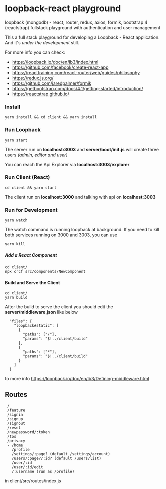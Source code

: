 # loopback-react playground
loopback (mongodb) - react, router, redux, axios, formik, bootstrap 4 (reactstrap) fullstack playground with authentication and user management

This a full stack playground for developing a Loopback - React application. And it's _under the development_ still.

For more info you can check:
- https://loopback.io/doc/en/lb3/index.html
- https://github.com/facebook/create-react-app
- https://reacttraining.com/react-router/web/guides/philosophy
- https://redux.js.org/
- https://github.com/jaredpalmer/formik
- https://getbootstrap.com/docs/4.1/getting-started/introduction/
- https://reactstrap.github.io/

### Install
```
yarn install && cd client && yarn install

```

### Run Loopback
```
yarn start
```
The server run on **localhost:3003** and **server/boot/init.js** will create three users _(admin, editor and user)_

You can reach the Api Explorer via **localhost:3003/explorer**

### Run Client (React)
```
cd client && yarn start
```
The client run on **localhost:3000** and talking with api on **localhost:3003**


### Run for Development
```
yarn watch
```
The watch command is running loopback at background. If you need to kill both services running on 3000 and 3003, you can use
```
yarn kill
```


##### Add a React Component
```
cd client/
npx crcf src/components/NewComponent
```

#### Build and Serve the Client
```
cd client/
yarn build
```
After the build to serve the client you should edit the **server/middleware.json** like below
```
  "files": {
    "loopback#static": [
      {
        "paths": ["/"],
        "params": "$!../client/build"
      },
      {
        "paths": ["*"],
        "params": "$!../client/build"
      }
    ]
  }
```
to more info https://loopback.io/doc/en/lb3/Defining-middleware.html

## Routes
```
 /
 /feature
 /signin
 /signup
 /signout
 /reset
 /newpassword/:token
 /tos
 /privacy
 - /home
   /profile
   /settings/:page? (default /settings/account)
   /users/:page?/:id? (default /users/list)
   /user/:id
   /user/:id/edit
   /:username (run as /profile)
```
in client/src/routes/index.js
